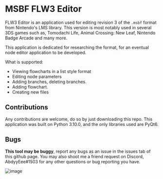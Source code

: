 # MSBF FLW3 Editor
FLW3 Editor is an application used for editing revision 3 of the `.msbf` format from Nintendo's LMS library. This version is most notably used in several 3DS games such as, Tomodachi Life, Animal Crossing: New Leaf, Nintendo Badge Arcade and many more.

This application is dedicated for researching the format, for an eventual node editor application to be developed.

What is supported:
* Viewing flowcharts in a list style format
* Editing node parameters
* Adding branches, deleting branches.
* Adding flowchart.
* Creating new files

## Contributions 
Any contributions are welcome, do so by just downloading this repo. This application was built on Python 3.10.0, and the only libraries used are PyQt6.

## Bugs
**This tool may be buggy**, report any bugs as an issue in the issues tab of this github page. You may also shoot me a friend request on Discord, AbdyyEee#1503 for any other questions or bug reporting you have.

![image](https://github.com/AbdyyEee/FLW3-Editor/assets/82438230/bdf12577-4e61-4794-b071-34826b41bcb8)
